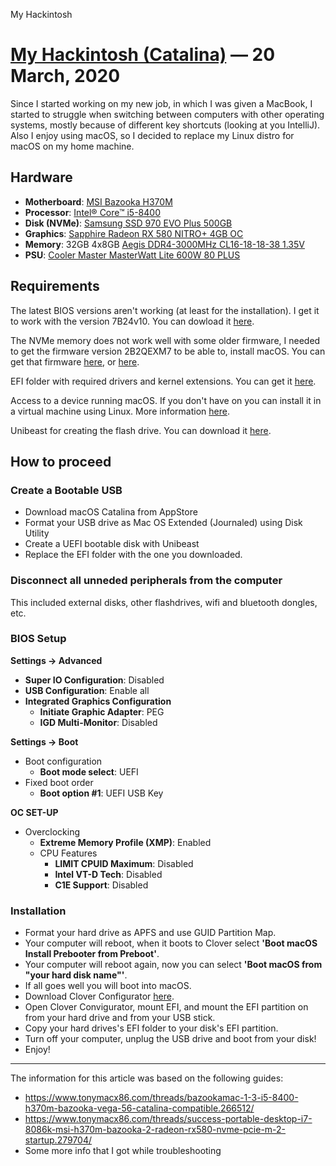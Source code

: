 My Hackintosh

# [My Hackintosh (Catalina)](#) &mdash; 20 March, 2020

Since I started working on my new job, in which I was given a MacBook, I started to struggle when switching between 
computers with other operating systems, mostly because of different key shortcuts (looking at you IntelliJ).
Also I enjoy using macOS, so I decided to replace my Linux distro for macOS on my home machine.

## Hardware

- **Motherboard**: [MSI Bazooka H370M](https://www.msi.com/Motherboard/H370M-BAZOOKA.html)
- **Processor**: [Intel® Core™ i5-8400](https://ark.intel.com/content/www/br/pt/ark/products/126687/intel-core-i5-8400-processor-9m-cache-up-to-4-00-ghz.html)
- **Disk (NVMe)**: [Samsung SSD 970 EVO Plus 500GB](https://www.samsung.com/us/computing/memory-storage/solid-state-drives/ssd-970-evo-plus-nvme-m-2-500gb-mz-v7s500b-am/)
- **Graphics**: [Sapphire Radeon RX 580 NITRO+ 4GB OC](https://www.sapphiretech.com/en/consumer/nitro-rx-580-4g-g5)
- **Memory**: 32GB 4x8GB [Aegis DDR4-3000MHz CL16-18-18-38 1.35V](https://www.gskill.com/product/165/185/1536026353/F4-3000C16D-16GISBAegis-DDR4DDR4-3000MHz-CL16-18-18-38-1.35V16GB-(2x8GB))
- **PSU**: [Cooler Master MasterWatt Lite 600W 80 PLUS](https://www.coolermaster.com/catalog/power-supplies/masterwatt-lite-full-range/masterwatt-lite-600w-full-range/)

## Requirements
The latest BIOS versions aren't working (at least for the installation). I get it to work with the version 7B24v10.
You can dowload it [here](https://download.msi.com/bos_exe/mb/7B24v10.zip).

The NVMe memory does not work well with some older firmware, I needed to get the firmware version 2B2QEXM7 to be able to,
install macOS. You can get that firmware [here](https://s3.ap-northeast-2.amazonaws.com/global.semi.static/SAMSUNG_SSD_970EVO_Plus_ISO_190513/7ES357322A6707A720E1A71EF11A3BE1EED819E011D317626415F0281A78151C/Samsung_SSD_970_EVO_Plus_2B2QEXM7.iso),
or [here](https://www.tonymacx86.com/attachments/samsung_ssd_970_evo_plus_2b2qexm7-iso.407927/).

EFI folder with required drivers and kernel extensions. You can get it [here](/article_files/20200320_myhackintosh/efi.zip).

Access to a device running macOS. If you don't have on you can install it in a virtual machine using Linux.
More information [here](https://github.com/foxlet/macOS-Simple-KVM).

Unibeast for creating the flash drive. You can download it [here](https://www.tonymacx86.com/resources/unibeast-10-0-0-catalina.448/).

## How to proceed

### Create a Bootable USB
 - Download macOS Catalina from AppStore
 - Format your USB drive as Mac OS Extended (Journaled) using Disk Utility
 - Create a UEFI bootable disk with Unibeast
 - Replace the EFI folder with the one you downloaded.

### Disconnect all unneded peripherals from the computer
This included external disks, other flashdrives, wifi and bluetooth dongles, etc.

### BIOS Setup
**Settings -> Advanced**
- **Super IO Configuration**: Disabled
- **USB Configuration**: Enable all
- **Integrated Graphics Configuration**
  - **Initiate Graphic Adapter**: PEG
  - **IGD Multi-Monitor**: Disabled
  
**Settings -> Boot**
- Boot configuration
  - **Boot mode select**: UEFI
- Fixed boot order
  - **Boot option #1**: UEFI USB Key
  
**OC SET-UP**
- Overclocking
  - **Extreme Memory Profile (XMP)**: Enabled
  - CPU Features
    - **LIMIT CPUID Maximum**: Disabled
    - **Intel VT-D Tech**: Disabled
    - **C1E Support**: Disabled
    
### Installation

- Format your hard drive as APFS and use GUID Partition Map.
- Your computer will reboot, when it boots to Clover select **'Boot macOS Install Prebooter from Preboot'**.
- Your computer will reboot again, now you can select **'Boot macOS from "your hard disk name"'**.
- If all goes well you will boot into macOS.
- Download Clover Configurator [here](https://mackie100projects.altervista.org/download-clover-configurator/).
- Open Clover Convigurator, mount EFI, and mount the EFI partition on from your hard drive and from your USB stick.
- Copy your hard drives's EFI folder to your disk's EFI partition.
- Turn off your computer, unplug the USB drive and boot from your disk!
- Enjoy!


---

The information for this article was based on the following guides:
 - https://www.tonymacx86.com/threads/bazookamac-1-3-i5-8400-h370m-bazooka-vega-56-catalina-compatible.266512/
 - https://www.tonymacx86.com/threads/success-portable-desktop-i7-8086k-msi-h370m-bazooka-2-radeon-rx580-nvme-pcie-m-2-startup.279704/
 - Some more info that I got while troubleshooting
